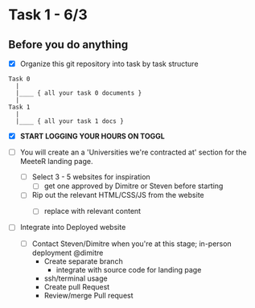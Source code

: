# Task 1 - 6/3 

## Before you do anything
- [x] Organize this git repository into task by task structure
```
Task 0
  | 
  |____ { all your task 0 documents }
  |
Task 1
  | 
  |____ { all your task 1 docs }
```
- [x] __START LOGGING YOUR HOURS ON TOGGL__

- [ ] You will create an a 'Universities we're contracted at' section for the MeeteR landing page.
    - [ ] Select 3 - 5 websites for inspiration
        - [ ] get one approved by Dimitre or Steven before starting
    - [ ] Rip out the relevant HTML/CSS/JS from the website
        - [ ] replace with relevant content
        
        
- [ ] Integrate into Deployed website
    - [ ] Contact Steven/Dimitre when you're at this stage; in-person deployment @dimitre
        * Create separate branch
          * integrate with source code for landing page
        * ssh/terminal usage
        * Create pull Request
        * Review/merge Pull request



